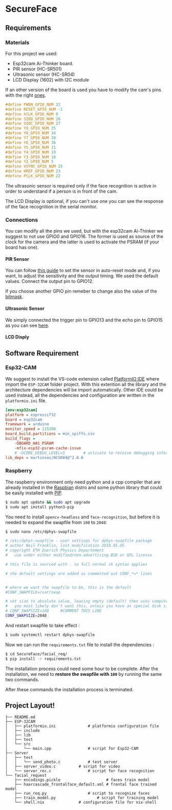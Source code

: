 # SecureFace

## Requirements

### Materials

For this project we used:

- Esp32cam Ai-Thinker board.
- PIR sensor (HC-SR501)
- Ultrasonic sensor (HC-SR04)
- LCD Display (1602) with I2C module

If an other version of the board is used you have to modify the cam's pins with the right [ones](ESP32-CAM/src/main.cpp#L61).

```c
#define PWDN_GPIO_NUM 32
#define RESET_GPIO_NUM -1
#define XCLK_GPIO_NUM 0
#define SIOD_GPIO_NUM 26
#define SIOC_GPIO_NUM 27
#define Y9_GPIO_NUM 35
#define Y8_GPIO_NUM 34
#define Y7_GPIO_NUM 39
#define Y6_GPIO_NUM 36
#define Y5_GPIO_NUM 21
#define Y4_GPIO_NUM 19
#define Y3_GPIO_NUM 18
#define Y2_GPIO_NUM 5
#define VSYNC_GPIO_NUM 25
#define HREF_GPIO_NUM 23
#define PCLK_GPIO_NUM 22
```

The ultrasonic sensor is required only if the face recognition is active in order to understand if a person is in front of the cam.

The LCD Display is optional, if you can't use one you can see the response of the face recognition in the serial monitor.

### Connections

You can modify all the pins we used, but with the esp32cam Ai-Thinker we suggest to not use GPIO0 and GPIO16. The former is used as source of the clock for the camera and the latter is used to activate the PSRAM (if your board has one).

#### PIR Sensor

You can follow [this guide](http://win.adrirobot.it/sensori/pir_sensor/pir_sensor_hc-sr501_arduino.htm) to set the sensor in auto-reset mode and, if you want, to adjust the sensitivity and the output timing. We used the default values. Connect the output pin to GPIO12.

If you choose another GPIO pin remeber to change also the value of the [bitmask](ESP32-CAM/src/main.cpp#L82).

#### Ultrasonic Sensor

We simply connected the trigger pin to GPIO13 and the echo pin to GPIO15 as you can see [here](ESP32-CAM/src/main.cpp#L46).

#### LCD Disply

## Software Requirement

### Esp32-CAM

We suggest to install the VS-code extension called [PlatformIO IDE](https://platformio.org/install/ide?install=vscode) where import the `ESP-32CAM` folder project. With this extention all the library and the architecture dependencies will be import automatically. Other IDE could be used instead, all the dependencies and configuration are written in the `platformio.ini` file.

```ini
[env:esp32cam]
platform = espressif32
board = esp32cam
framework = arduino
monitor_speed = 115200
board_build.partitions = min_spiffs.csv
build_flags =
    -DBOARD_HAS_PSRAM
    -mfix-esp32-psram-cache-issue
    # -DCORE_DEBUG_LEVEL=5        # activate to receive debugging infos
lib_deps = martinsos/HCSR04@^2.0.0
```

### Raspberry

The raspberry environment only need python and a cpp compiler that are already installed in the [Raspbian](https://www.raspbian.org/) distro and some python library that could  be easily installed with [PIP](https://pypi.org/). 

```bash
$ sudo apt update && sudo apt upgrade
$ sudo apt install python3-pip
```

You need to install `opencv-headless` and  `face-recognition`, but before it is needed to expand the swapfile from `100` to `2048`:

```bash
$ sudo nano /etc/dphys-swapfile
```

```bash
# /etc/dphys-swapfile - user settings for dphys-swapfile package
# author Neil Franklin, last modification 2010.05.05
# copyright ETH Zuerich Physics Departement
#   use under either modified/non-advertising BSD or GPL license

# this file is sourced with . so full normal sh syntax applies

# the default settings are added as commented out CONF_*=* lines


# where we want the swapfile to be, this is the default
#CONF_SWAPFILE=/var/swap

# set size to absolute value, leaving empty (default) then uses computed value
#   you most likely don't want this, unless you have an special disk situation
# CONF_SWAPSIZE=100		#COMMENT THIS LINE
CONF_SWAPSIZE=2048
```

And restart swapfile to take effect :

```bash
$ sudo systemctl restart dphys-swapfile
```

Now we can run the `requirements.txt` file to install the dependencies :

```bash
$ cd SecureFace/facial_req/
$ pip install -r requirements.txt
```

The installation process could need some hour to be complete. After the installation, we need to **restore the swapfile with `100`** by running the same two commands.

After these commands the installation process is terminated.

## Project Layout!

```
├── README.md                
├── ESP-32CAM
│   ├── platformio.ini				# platformio configuration file
│   ├── include                
│   ├── lib 
│   ├── test             
│   └── src
│   	└── main.cpp				# script for Esp32-CAM                           
├── Server
│   ├── test
│   │	└── send_photo.c			# test server                
│   ├── server_video.c 			# script for video                  
│   └── server_rec.c				# script for face recognition
└── facial_request
    ├── encodings.pickle                	# faces train model
    ├── haarcascade_frontalface_default.xml	# frontal face trained model
    ├── run_req.py       			# script to recognize faces
    ├── train_model.py           		# script for training model
    └── shell.nix 				# configuration file for nix-shell

```

## 
